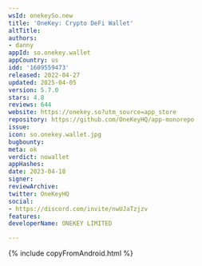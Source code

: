 ```yaml
---
wsId: onekeySo.new
title: 'OneKey: Crypto DeFi Wallet'
altTitle: 
authors:
- danny
appId: so.onekey.wallet
appCountry: us
idd: '1609559473'
released: 2022-04-27
updated: 2025-04-05
version: 5.7.0
stars: 4.8
reviews: 644
website: https://onekey.so?utm_source=app_store
repository: https://github.com/OneKeyHQ/app-monorepo
issue: 
icon: so.onekey.wallet.jpg
bugbounty: 
meta: ok
verdict: nowallet
appHashes: 
date: 2023-04-18
signer: 
reviewArchive: 
twitter: OneKeyHQ
social:
- https://discord.com/invite/nwUJaTzjzv
features: 
developerName: ONEKEY LIMITED

---
```


{% include copyFromAndroid.html %}